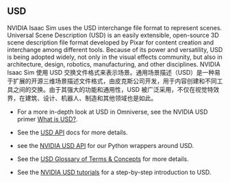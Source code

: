 ## USD

NVIDIA Isaac Sim uses the USD interchange file format to represent scenes. Universal Scene Description (USD) is an easily extensible, open-source 3D scene description file format developed by Pixar for content creation and interchange among different tools. Because of its power and versatility, USD is being adopted widely, not only in the visual effects community, but also in architecture, design, robotics, manufacturing, and other disciplines.
NVIDIA Isaac Sim 使用 USD 交换文件格式来表示场景。通用场景描述（USD）是一种易于扩展的开源三维场景描述文件格式，由皮克斯公司开发，用于内容创建和不同工具之间的交换。由于其强大的功能和通用性，USD 被广泛采用，不仅在视觉特效界，在建筑、设计、机器人、制造和其他领域也是如此。
- For a more in-depth look at USD in Omniverse, see the NVIDIA USD primer [What is USD?](https://developer.nvidia.com/usd).
    
- See the [USD API](https://graphics.pixar.com/usd/release/index.html) docs for more details.
    
- see the [NVIDIA USD API](https://docs.omniverse.nvidia.com/kit/docs/pxr-usd-api/latest/pxr.html) for our Python wrappers around USD.
    
- See the [USD Glossary of Terms & Concepts](https://graphics.pixar.com/usd/release/glossary.html) for more details.
    
- See the [NVIDIA USD tutorials](https://developer.nvidia.com/usd/tutorials) for a step-by-step introduction to USD.